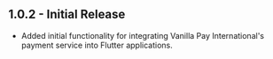 ## 1.0.2 - Initial Release
- Added initial functionality for integrating Vanilla Pay International's payment service into Flutter applications.
